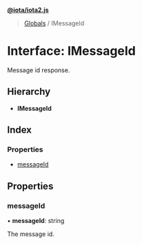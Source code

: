 **[@iota/iota2.js](../README.md)**

> [Globals](../README.md) / IMessageId

# Interface: IMessageId

Message id response.

## Hierarchy

* **IMessageId**

## Index

### Properties

* [messageId](imessageid.md#messageid)

## Properties

### messageId

•  **messageId**: string

The message id.
